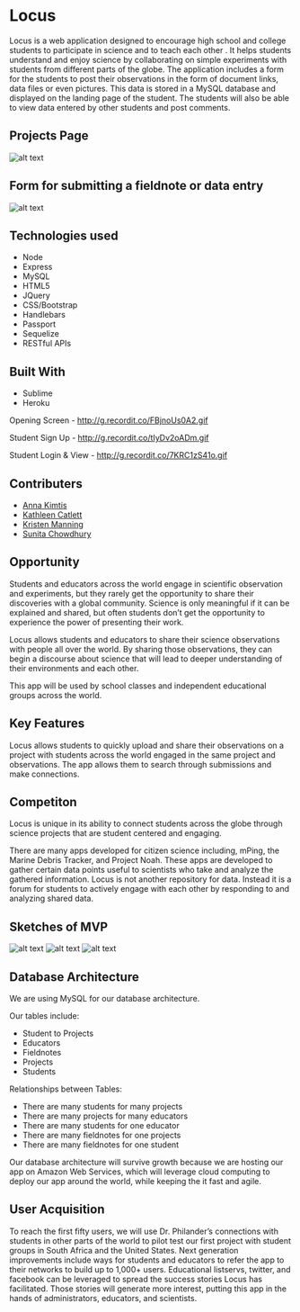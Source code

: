 # Locus

Locus is a web application designed to encourage high school and college students to participate in science and to teach each other . It  helps students understand and enjoy science by collaborating on simple experiments with students from different parts of the globe. The application includes a form for the students to post their observations in the form of document links, data files or even pictures. This data is stored in a MySQL database and displayed on the landing page of the student. The students will also be able to view data entered by other students and post comments. 

##  Projects Page
![alt text](https://github.com/smchow/locus/blob/master/public/images/ScreenShot1.PNG "ScreenShot 1")

## Form for submitting a fieldnote or data entry
![alt text](https://github.com/smchow/locus/blob/master/public/images/ScreenShot3.PNG "ScreenShot 3")

## Technologies used
- Node
- Express
- MySQL
- HTML5
- JQuery
- CSS/Bootstrap
- Handlebars
- Passport
- Sequelize
- RESTful APIs

## Built With
* Sublime 
* Heroku 

Opening Screen - http://g.recordit.co/FBjnoUs0A2.gif

Student Sign Up - http://g.recordit.co/tIyDv2oADm.gif

Student Login & View - http://g.recordit.co/7KRC1zS41o.gif

## Contributers
* [Anna Kimtis](https://github.com/akimtis)
* [Kathleen Catlett](https://github.com/kathcatBC)
* [Kristen Manning](https://github.com/KristenManning)
* [Sunita Chowdhury](https://github.com/smchow)

## Opportunity
Students and educators across the world engage in scientific observation and experiments, but they rarely get the opportunity to share their discoveries with a global community. Science is only meaningful if it can be explained and shared, but often students don’t get the opportunity to experience the power of presenting their work. 

Locus allows students and educators to share their science observations with people all over the world. By sharing those observations, they can begin a discourse about science that will lead to deeper understanding of their environments and each other.

This app will be used by school classes and independent educational groups across the world. 

## Key Features
Locus allows students to quickly upload and share their observations on a project with students across the world engaged in the same project and observations. The app allows them to search through submissions and make connections.

## Competiton
Locus is unique in its ability to connect students across the globe through science projects that are student centered and engaging.

There are many apps developed for citizen science including, mPing, the Marine Debris Tracker, and Project Noah. These apps are developed to gather certain data points useful to scientists who take and analyze the gathered information. Locus is not another repository for data. Instead it is a forum for students to actively engage with each other by responding to and analyzing shared data.  

## Sketches of MVP
![alt text](https://github.com/akimtis/locus-2.0/blob/master/public/images/login.PNG "Login")
![alt text](https://github.com/akimtis/locus-2.0/blob/master/public/images/projectview.PNG "Project View")
![alt text](https://github.com/akimtis/locus-2.0/blob/master/public/images/fieldnoteentry.PNG "Field Note Entry")

## Database Architecture
We are using MySQL for our database architecture.

Our tables include:
* Student to Projects
* Educators
* Fieldnotes
* Projects
* Students

Relationships between Tables:
* There are many students for many projects
* There are many projects for many educators
* There are many students for one educator
* There are many fieldnotes for one projects
* There are many fieldnotes for one student

Our database architecture will survive growth because we are hosting our app on Amazon Web Services, which will leverage cloud computing to deploy our app around the world, while keeping the it fast and agile.

## User Acquisition
To reach the first fifty users, we will use Dr. Philander’s connections with students in other parts of the world to pilot test our first project with student groups in South Africa and the United States. Next generation improvements include ways for students and educators to refer the app to their networks to build up to 1,000+ users. Educational listservs, twitter, and facebook can be leveraged to spread the success stories Locus has facilitated. Those stories will generate more interest, putting this app in the hands of administrators, educators, and scientists. 




